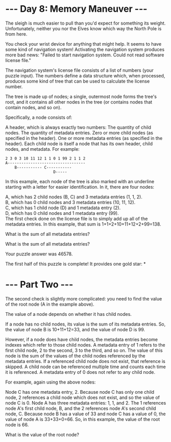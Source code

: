 # --- Day 8: Memory Maneuver ---
The sleigh is much easier to pull than you'd expect for something its weight. Unfortunately, neither you nor the Elves know which way the North Pole is from here.

You check your wrist device for anything that might help. It seems to have some kind of navigation system! Activating the navigation system produces more bad news: "Failed to start navigation system. Could not read software license file."

The navigation system's license file consists of a list of numbers (your puzzle input). The numbers define a data structure which, when processed, produces some kind of tree that can be used to calculate the license number.

The tree is made up of nodes; a single, outermost node forms the tree's root, and it contains all other nodes in the tree (or contains nodes that contain nodes, and so on).

Specifically, a node consists of:

A header, which is always exactly two numbers:
The quantity of child nodes.
The quantity of metadata entries.
Zero or more child nodes (as specified in the header).
One or more metadata entries (as specified in the header).
Each child node is itself a node that has its own header, child nodes, and metadata. For example:

```
2 3 0 3 10 11 12 1 1 0 1 99 2 1 1 2
A----------------------------------
    B----------- C-----------
                     D-----
```
In this example, each node of the tree is also marked with an underline starting with a letter for easier identification. In it, there are four nodes:

A, which has 2 child nodes (B, C) and 3 metadata entries (1, 1, 2).  
B, which has 0 child nodes and 3 metadata entries (10, 11, 12).  
C, which has 1 child node (D) and 1 metadata entry (2).  
D, which has 0 child nodes and 1 metadata entry (99).  
The first check done on the license file is to simply add up all of the metadata entries. In this example, that sum is 1+1+2+10+11+12+2+99=138.

What is the sum of all metadata entries?

What is the sum of all metadata entries?

Your puzzle answer was 46578.

The first half of this puzzle is complete! It provides one gold star: *

# --- Part Two ---
The second check is slightly more complicated: you need to find the value of the root node (A in the example above).

The value of a node depends on whether it has child nodes.

If a node has no child nodes, its value is the sum of its metadata entries. So, the value of node B is 10+11+12=33, and the value of node D is 99.

However, if a node does have child nodes, the metadata entries become indexes which refer to those child nodes. A metadata entry of 1 refers to the first child node, 2 to the second, 3 to the third, and so on. The value of this node is the sum of the values of the child nodes referenced by the metadata entries. If a referenced child node does not exist, that reference is skipped. A child node can be referenced multiple time and counts each time it is referenced. A metadata entry of 0 does not refer to any child node.

For example, again using the above nodes:

Node C has one metadata entry, 2. Because node C has only one child node, 2 references a child node which does not exist, and so the value of node C is 0.
Node A has three metadata entries: 1, 1, and 2. The 1 references node A's first child node, B, and the 2 references node A's second child node, C. Because node B has a value of 33 and node C has a value of 0, the value of node A is 33+33+0=66.
So, in this example, the value of the root node is 66.

What is the value of the root node?